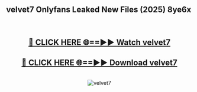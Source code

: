 <h2>velvet7 Onlyfans Leaked New Files (2025) 8ye6x</h2>
<br>
<div align="center">
<h2><a href="https://mediafiles.top/velvet7&ref=git" rel="nofollow">🔴 CLICK HERE 🌐==►► Watch velvet7</a></h2>
<h2><a href="https://mediafiles.top/velvet7&ref=git" rel="nofollow">🔴 CLICK HERE 🌐==►► Download velvet7</a></h2>
<br>
<a href="https://mediafiles.top/velvet7&ref=git" rel="nofollow" data-target="animated-image.originalLink"><img src="https://i.ibb.co.com/xMMVF88/686577567.gif" alt="velvet7" style="max-width: 100%; display: inline-block;" data-target="animated-image.originalImage"></a>
</div>
<br>
<br>